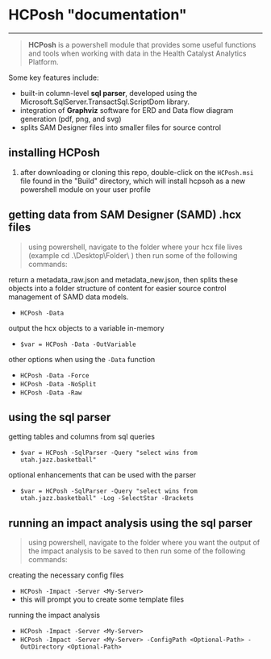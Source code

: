 # **HCPosh** "documentation"
---

> **HCPosh** is a powershell module that provides some useful functions and tools when working with data in the Health Catalyst Analytics Platform.

Some key features include:

* built-in column-level **sql parser**, developed using the Microsoft.SqlServer.TransactSql.ScriptDom library.
* integration of **Graphviz** software for ERD and Data flow diagram generation (pdf, png, and svg)
* splits SAM Designer files into smaller files for source control

## installing HCPosh
1. after downloading or cloning this repo, double-click on the `HCPosh.msi` file found in the "Build" directory, which will install hcpsoh as a new powershell module on your user profile

## getting data from SAM Designer (SAMD) .hcx files
> using powershell, navigate to the folder where your hcx file lives (example cd .\Desktop\Folder\ )
then run some of the following commands:

return a metadata_raw.json and metadata_new.json, then splits these objects into a folder structure of content for easier source control management of SAMD data models.

* `HCPosh -Data`
   
output the hcx objects to a variable in-memory

* `$var = HCPosh -Data -OutVariable`
   
other options when using the `-Data` function

* `HCPosh -Data -Force`
* `HCPosh -Data -NoSplit`
* `HCPosh -Data -Raw`

## using the sql parser

getting tables and columns from sql queries

* `$var = HCPosh -SqlParser -Query "select wins from utah.jazz.basketball"`
   
optional enhancements that can be used with the parser

* `$var = HCPosh -SqlParser -Query "select wins from utah.jazz.basketball" -Log -SelectStar -Brackets`

## running an impact analysis using the sql parser
> using powershell, navigate to the folder where you want the output of the impact analysis to be saved to
then run some of the following commands:

creating the necessary config files

* `HCPosh -Impact -Server <My-Server>`
* this will prompt you to create some template files
   
running the impact analysis

* `HCPosh -Impact -Server <My-Server>`
* `HCPosh -Impact -Server <My-Server> -ConfigPath <Optional-Path> -OutDirectory <Optional-Path>`